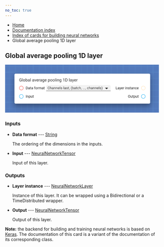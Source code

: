 ```yaml
---
no_toc: true
---
```


<ul class="breadcrumb">
    <li><a href="">Home</a></li>
    <li><a href="documentation">Documentation index</a></li>
    <li><a href="neural-network-cards/">Index of cards for building neural networks</a></li>
    <li>Global average pooling 1D layer</li>
</ul>

## Global average pooling 1D layer



!["Global average pooling 1D layer" card](assets/img/neural-network-cards/layer_GlobalAveragePooling1D.png)


### Inputs


* **Data format** --- [String](types/String)

  The ordering of the dimensions in the inputs.

* **Input** --- [NeuralNetworkTensor](types/NeuralNetworkTensor)

  Input of this layer.





### Outputs


* **Layer instance** --- [NeuralNetworkLayer](types/NeuralNetworkLayer)

  Instance of this layer. It can be wrapped using a Bidirectional or a TimeDistributed wrapper.

* **Output** --- [NeuralNetworkTensor](types/NeuralNetworkTensor)

  Output of this layer.






**Note:** the backend for building and training neural networks is based on [Keras](https://keras.io/). The documentation of this card is a variant of the documentation of its corresponding class.
